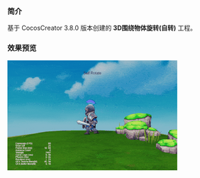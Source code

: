 ### 简介
基于 CocosCreator 3.8.0 版本创建的 **3D围绕物体旋转(自转)** 工程。

### 效果预览
![image](../../../gif/202201/2022012087.gif)